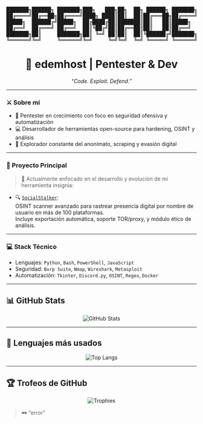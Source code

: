<p align="center">
<pre>
███████╗██████╗ ███████╗███╗   ███╗██╗  ██╗ ██████╗ ███████╗████████╗
██╔════╝██╔══██╗██╔════╝████╗ ████║██║  ██║██╔═══██╗██╔════╝╚══██╔══╝
█████╗  ██████╔╝█████╗  ██╔████╔██║███████║██║   ██║█████╗     ██║   
██╔══╝  ██╔═══╝ ██╔══╝  ██║╚██╔╝██║██╔══██║██║   ██║██╔══╝     ██║   
███████╗██║     ███████╗██║ ╚═╝ ██║██║  ██║╚██████╔╝███████╗   ██║   
╚══════╝╚═╝     ╚══════╝╚═╝     ╚═╝╚═╝  ╚═╝ ╚═════╝ ╚══════╝   ╚═╝   
</pre>
</p>

<h1 align="center">👾 edemhost | Pentester & Dev</h1>
<p align="center"><i>“Code. Exploit. Defend.”</i></p>

---

### ⚔️ Sobre mí

- 🧠 Pentester en crecimiento con foco en seguridad ofensiva y automatización
- 💻 Desarrollador de herramientas open-source para hardening, OSINT y análisis
- 🧬 Explorador constante del anonimato, scraping y evasión digital

---

### 🧪 Proyecto Principal

> 🧠 Actualmente enfocado en el desarrollo y evolución de mi herramienta insignia:

- 🔍 [`SocialStalker`](https://github.com/edemhost/socialstalker):  
  OSINT scanner avanzado para rastrear presencia digital por nombre de usuario en más de 100 plataformas.  
  Incluye exportación automática, soporte TOR/proxy, y módulo ético de análisis.

---

### 💻 Stack Técnico

- Lenguajes: `Python`, `Bash`, `PowerShell`, `JavaScript`
- Seguridad: `Burp Suite`, `Nmap`, `Wireshark`, `Metasploit`
- Automatización: `Tkinter`, `Discord.py`, `OSINT`, `Regex`, `Docker`

---

## 📊 GitHub Stats

<p align="center">
  <img src="https://github-readme-stats.vercel.app/api?username=edemhost&show_icons=true&theme=tokyonight&hide_border=true" alt="GitHub Stats" />
</p>

---

## 🧠 Lenguajes más usados

<p align="center">
  <img src="https://github-readme-stats.vercel.app/api/top-langs/?username=edemhost&layout=compact&theme=tokyonight&hide_border=true" alt="Top Langs" />
</p>

---

## 🏆 Trofeos de GitHub

<p align="center">
  <img src="https://github-profile-trophy.vercel.app/?username=edemhost&theme=onedark&margin-w=15&no-bg=true&no-frame=true" alt="Trophies" />
</p>

> 🕶️ “error”
